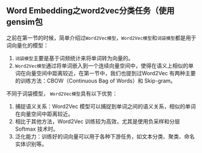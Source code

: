 ## Word Embedding之word2vec分类任务（使用gensim包

之前在第一节的时候，简单介绍过`Word2Vec模型`，`Word2Vec模型`和`词袋模型`都是用于词向量化的模型：  
1. `词袋模型`主要是基于词频统计来将单词转为向量的。
2. `Word2Vec模型`通过将单词嵌入到一个连续向量空间中，使得在语义上相似的单词在向量空间中距离较近，在第一节中，我们也提到过Word2Vec 有两种主要的训练方法：CBOW（Continuous Bag of Words）和 Skip-gram。

不同于词袋模型， `Word2Vec模型`具有以下优势：  
1. 捕捉语义关系：Word2Vec 模型可以捕捉到单词之间的语义关系，相似的单词在向量空间中距离较近。
2. 相比于其他方法，Word2Vec 训练较为高效，尤其是使用负采样和分层 Softmax 技术时。
3. 泛化能力：训练好的词向量可以用于各种下游任务，如文本分类、聚类、命名实体识别等。

